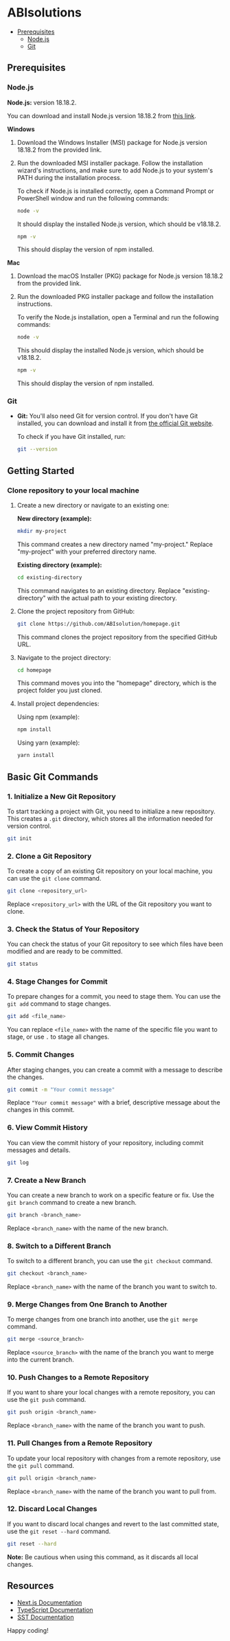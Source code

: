 # ABIsolutions

- [Prerequisites](#prerequisites)
  - [Node.js](#nodejs)
  - [Git](#git)

## Prerequisites

### Node.js

**Node.js:** version 18.18.2.

You can download and install Node.js version 18.18.2 from [this link](https://nodejs.org/download/release/v18.18.2/).

**Windows**

1. Download the Windows Installer (MSI) package for Node.js version 18.18.2 from the provided link.

2. Run the downloaded MSI installer package. Follow the installation wizard's instructions, and make sure to add Node.js to your system's PATH during the installation process.

   To check if Node.js is installed correctly, open a Command Prompt or PowerShell window and run the following commands:

   ```bash
   node -v
   ```

   It should display the installed Node.js version, which should be v18.18.2.

   ```bash
   npm -v
   ```

   This should display the version of npm installed.

**Mac**

1. Download the macOS Installer (PKG) package for Node.js version 18.18.2 from the provided link.

2. Run the downloaded PKG installer package and follow the installation instructions.

   To verify the Node.js installation, open a Terminal and run the following commands:

   ```bash
   node -v
   ```

   This should display the installed Node.js version, which should be v18.18.2.

   ```bash
   npm -v
   ```

   This should display the version of npm installed.

### Git

- **Git:** You'll also need Git for version control. If you don't have Git installed, you can download and install it from [the official Git website](https://git-scm.com/).

  To check if you have Git installed, run:

  ```bash
  git --version
  ```

## Getting Started

### Clone repository to your local machine

1. Create a new directory or navigate to an existing one:

   **New directory (example):**

   ```bash
   mkdir my-project
   ```

   This command creates a new directory named "my-project." Replace "my-project" with your preferred directory name.

   **Existing directory (example):**

   ```bash
   cd existing-directory
   ```

   This command navigates to an existing directory. Replace "existing-directory" with the actual path to your existing directory.

2. Clone the project repository from GitHub:

   ```bash
   git clone https://github.com/ABIsolution/homepage.git
   ```

   This command clones the project repository from the specified GitHub URL.

3. Navigate to the project directory:

   ```bash
   cd homepage
   ```

   This command moves you into the "homepage" directory, which is the project folder you just cloned.

4. Install project dependencies:

   Using npm (example):

   ```bash
   npm install
   ```

   Using yarn (example):

   ```bash
   yarn install
   ```

## Basic Git Commands

### 1. Initialize a New Git Repository

To start tracking a project with Git, you need to initialize a new repository. This creates a `.git` directory, which stores all the information needed for version control.

```bash
git init
```

### 2. Clone a Git Repository

To create a copy of an existing Git repository on your local machine, you can use the `git clone` command.

```bash
git clone <repository_url>
```

Replace `<repository_url>` with the URL of the Git repository you want to clone.

### 3. Check the Status of Your Repository

You can check the status of your Git repository to see which files have been modified and are ready to be committed.

```bash
git status
```

### 4. Stage Changes for Commit

To prepare changes for a commit, you need to stage them. You can use the `git add` command to stage changes.

```bash
git add <file_name>
```

You can replace `<file_name>` with the name of the specific file you want to stage, or use `.` to stage all changes.

### 5. Commit Changes

After staging changes, you can create a commit with a message to describe the changes.

```bash
git commit -m "Your commit message"
```

Replace `"Your commit message"` with a brief, descriptive message about the changes in this commit.

### 6. View Commit History

You can view the commit history of your repository, including commit messages and details.

```bash
git log
```

### 7. Create a New Branch

You can create a new branch to work on a specific feature or fix. Use the `git branch` command to create a new branch.

```bash
git branch <branch_name>
```

Replace `<branch_name>` with the name of the new branch.

### 8. Switch to a Different Branch

To switch to a different branch, you can use the `git checkout` command.

```bash
git checkout <branch_name>
```

Replace `<branch_name>` with the name of the branch you want to switch to.

### 9. Merge Changes from One Branch to Another

To merge changes from one branch into another, use the `git merge` command.

```bash
git merge <source_branch>
```

Replace `<source_branch>` with the name of the branch you want to merge into the current branch.

### 10. Push Changes to a Remote Repository

If you want to share your local changes with a remote repository, you can use the `git push` command.

```bash
git push origin <branch_name>
```

Replace `<branch_name>` with the name of the branch you want to push.

### 11. Pull Changes from a Remote Repository

To update your local repository with changes from a remote repository, use the `git pull` command.

```bash
git pull origin <branch_name>
```

Replace `<branch_name>` with the name of the branch you want to pull from.

### 12. Discard Local Changes

If you want to discard local changes and revert to the last committed state, use the `git reset --hard` command.

```bash
git reset --hard
```

**Note:** Be cautious when using this command, as it discards all local changes.

## Resources

- [Next.js Documentation](https://nextjs.org/docs)
- [TypeScript Documentation](https://www.typescriptlang.org/docs)
- [SST Documentation](https://docs.sst.dev/)

Happy coding!
